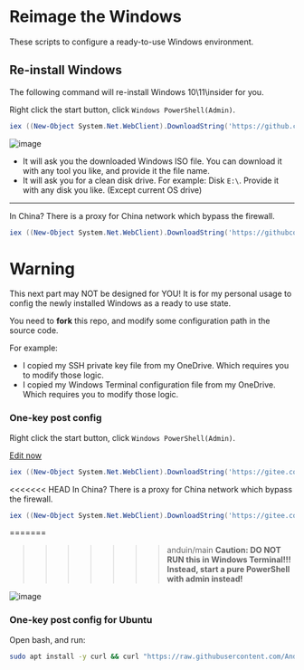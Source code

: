 # Reimage the Windows

These scripts to configure a ready-to-use Windows environment.

## Re-install Windows

The following command will re-install Windows 10\11\insider for you.

Right click the start button, click `Windows PowerShell(Admin)`.

```powershell
iex ((New-Object System.Net.WebClient).DownloadString('https://github.com/Anduin2017/configuration-script-win/raw/main/Reimage.ps1'))
```

![image](https://user-images.githubusercontent.com/19531547/145162782-3e15f780-a1ee-4665-8af8-0d3b85ff103a.png)

* It will ask you the downloaded Windows ISO file. You can download it with any tool you like, and provide it the file name.
* It will ask you for a clean disk drive. For example: Disk `E:\`. Provide it with any disk you like. (Except current OS drive)

----------------

In China? There is a proxy for China network which bypass the firewall.

```powershell
iex ((New-Object System.Net.WebClient).DownloadString('https://githubcontent.aiurs.co/Anduin2017/configuration-script-win/main/Reimage.ps1'))
```
# Warning

This next part may NOT be designed for YOU! It is for my personal usage to config the newly installed Windows as a ready to use state.

You need to **fork** this repo, and modify some configuration path in the source code.

For example:

* I copied my SSH private key file from my OneDrive. Which requires you to modify those logic.
* I copied my Windows Terminal configuration file from my OneDrive. Which requires you to modify those logic.

### One-key post config

Right click the start button, click `Windows PowerShell(Admin)`.

[Edit now](https://github.com/Anduin2017/configuration-script-win/edit/main/install.ps1)

```powershell
iex ((New-Object System.Net.WebClient).DownloadString('https://gitee.com/guo_xiaohao/configuration-script-win/blob/main/install.ps1'))
```

<<<<<<< HEAD
In China? There is a proxy for China network which bypass the firewall.

```powershell
iex ((New-Object System.Net.WebClient).DownloadString('https://gitee.com/guo_xiaohao/configuration-script-win/blob/main/install.ps1'))
```

=======
>>>>>>> anduin/main
**Caution: DO NOT RUN this in Windows Terminal!!! Instead, start a pure PowerShell with admin instead!**

![image](https://user-images.githubusercontent.com/19531547/127482010-6f8d35f8-37c5-472a-97ae-a75c16aa3699.png)

### One-key post config for Ubuntu

Open bash, and run:

```bash
sudo apt install -y curl && curl "https://raw.githubusercontent.com/Anduin2017/configuration-script-win/main/ubuntu.sh" --output - | sudo bash
```

